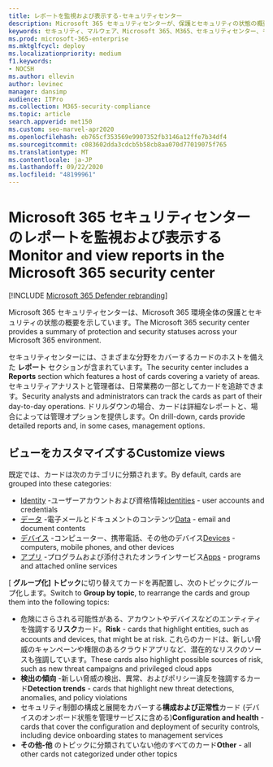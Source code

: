 ```yaml
---
title: レポートを監視および表示する-セキュリティセンター
description: Microsoft 365 セキュリティセンターが、保護とセキュリティの状態の概要を一目で確認できるようにする方法について説明します。
keywords: セキュリティ、マルウェア、Microsoft 365、M365、セキュリティセンター、モニター、レポート、状態
ms.prod: microsoft-365-enterprise
ms.mktglfcycl: deploy
ms.localizationpriority: medium
f1.keywords:
- NOCSH
ms.author: ellevin
author: levinec
manager: dansimp
audience: ITPro
ms.collection: M365-security-compliance
ms.topic: article
search.appverid: met150
ms.custom: seo-marvel-apr2020
ms.openlocfilehash: eb765cf353569e9907352fb3146a12ffe7b34df4
ms.sourcegitcommit: c083602dda3cdcb5b58cb8aa070d77019075f765
ms.translationtype: MT
ms.contentlocale: ja-JP
ms.lasthandoff: 09/22/2020
ms.locfileid: "48199961"
---
```

# <a name="monitor-and-view-reports-in-the-microsoft-365-security-center"></a><span data-ttu-id="e3923-104">Microsoft 365 セキュリティセンターのレポートを監視および表示する</span><span class="sxs-lookup"><span data-stu-id="e3923-104">Monitor and view reports in the Microsoft 365 security center</span></span>

[!INCLUDE [Microsoft 365 Defender rebranding](../includes/microsoft-defender.md)]


<span data-ttu-id="e3923-105">Microsoft 365 セキュリティセンターは、Microsoft 365 環境全体の保護とセキュリティの状態の概要を示しています。</span><span class="sxs-lookup"><span data-stu-id="e3923-105">The Microsoft 365 security center provides a summary of protection and security statuses across your Microsoft 365 environment.</span></span>

<span data-ttu-id="e3923-106">セキュリティセンターには、さまざまな分野をカバーするカードのホストを備えた **レポート** セクションが含まれています。</span><span class="sxs-lookup"><span data-stu-id="e3923-106">The security center includes a **Reports** section which features a host of cards covering a variety of areas.</span></span> <span data-ttu-id="e3923-107">セキュリティアナリストと管理者は、日常業務の一部としてカードを追跡できます。</span><span class="sxs-lookup"><span data-stu-id="e3923-107">Security analysts and administrators can track the cards as part of their day-to-day operations.</span></span> <span data-ttu-id="e3923-108">ドリルダウンの場合、カードは詳細なレポートと、場合によっては管理オプションを提供します。</span><span class="sxs-lookup"><span data-stu-id="e3923-108">On drill-down, cards provide detailed reports and, in some cases, management options.</span></span>

## <a name="customize-views"></a><span data-ttu-id="e3923-109">ビューをカスタマイズする</span><span class="sxs-lookup"><span data-stu-id="e3923-109">Customize views</span></span>

<span data-ttu-id="e3923-110">既定では、カードは次のカテゴリに分類されます。</span><span class="sxs-lookup"><span data-stu-id="e3923-110">By default, cards are grouped into these categories:</span></span>
  
* <span data-ttu-id="e3923-111">[Identity](monitor-and-report-identities.md) -ユーザーアカウントおよび資格情報</span><span class="sxs-lookup"><span data-stu-id="e3923-111">[Identities](monitor-and-report-identities.md) - user accounts and credentials</span></span>
* <span data-ttu-id="e3923-112">[データ](monitor-data.md) -電子メールとドキュメントのコンテンツ</span><span class="sxs-lookup"><span data-stu-id="e3923-112">[Data](monitor-data.md) - email and document contents</span></span>
* <span data-ttu-id="e3923-113">[デバイス](monitor-devices.md) -コンピューター、携帯電話、その他のデバイス</span><span class="sxs-lookup"><span data-stu-id="e3923-113">[Devices](monitor-devices.md) - computers, mobile phones, and other devices</span></span>
* <span data-ttu-id="e3923-114">[アプリ](monitor-apps.md) -プログラムおよび添付されたオンラインサービス</span><span class="sxs-lookup"><span data-stu-id="e3923-114">[Apps](monitor-apps.md) - programs and attached online services</span></span>

<span data-ttu-id="e3923-115">[ **グループ化] トピック**に切り替えてカードを再配置し、次のトピックにグループ化します。</span><span class="sxs-lookup"><span data-stu-id="e3923-115">Switch to **Group by topic**, to rearrange the cards and group them into the following topics:</span></span>

* <span data-ttu-id="e3923-116">危険にさらされる可能性がある、アカウントやデバイスなどのエンティティを強調する**リスク**カード。</span><span class="sxs-lookup"><span data-stu-id="e3923-116">**Risk** - cards that highlight entities, such as accounts and devices, that might be at risk.</span></span> <span data-ttu-id="e3923-117">これらのカードは、新しい脅威のキャンペーンや権限のあるクラウドアプリなど、潜在的なリスクのソースも強調しています。</span><span class="sxs-lookup"><span data-stu-id="e3923-117">These cards also highlight possible sources of risk, such as new threat campaigns and privileged cloud apps</span></span>  
* <span data-ttu-id="e3923-118">**検出の傾向** -新しい脅威の検出、異常、およびポリシー違反を強調するカード</span><span class="sxs-lookup"><span data-stu-id="e3923-118">**Detection trends** - cards that highlight new threat detections, anomalies, and policy violations</span></span>
* <span data-ttu-id="e3923-119">セキュリティ制御の構成と展開をカバーする**構成および正常性**カード (デバイスのオンボード状態を管理サービスに含める)</span><span class="sxs-lookup"><span data-stu-id="e3923-119">**Configuration and health** - cards that cover the configuration and deployment of security controls, including device onboarding states to management services</span></span>
* <span data-ttu-id="e3923-120">**その他-他** のトピックに分類されていない他のすべてのカード</span><span class="sxs-lookup"><span data-stu-id="e3923-120">**Other** - all other cards not categorized under other topics</span></span>
